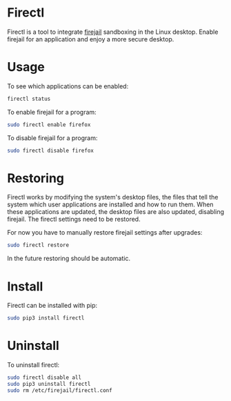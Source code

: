 Firectl
=======

Firectl is a tool to integrate [firejail](https://firejail.wordpress.com/)
sandboxing in the Linux desktop. Enable firejail for an application and enjoy a
more secure desktop.

# Usage

To see which applications can be enabled:
``` bash
firectl status
```

To enable firejail for a program:
``` bash
sudo firectl enable firefox
```

To disable firejail for a program:
``` bash
sudo firectl disable firefox
```

# Restoring

Firectl works by modifying the system's desktop files, the files that tell the
system which user applications are installed and how to run them. When these
applications are updated, the desktop files are also updated, disabling
firejail. The firectl settings need to be restored.

For now you have to manually restore firejail settings after upgrades:
``` bash
sudo firectl restore
```
In the future restoring should be automatic.

# Install

Firectl can be installed with pip:
``` bash
sudo pip3 install firectl
```

# Uninstall

To uninstall firectl:
``` bash
sudo firectl disable all
sudo pip3 uninstall firectl
sudo rm /etc/firejail/firectl.conf
```
